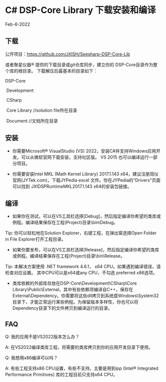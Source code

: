 # C# DSP-Core Library 下载安装和编译

Feb-6-2022

## 下载

公开项目：https://github.com/JXISH/Seesharp-DSP-Core-Lib

或者聚星仪器:registered: 提供的下载目录或git仓库同步，建立你的 DSP-Core目录作为整个库的根目录。 下载解压后最基本的目录如下：

DSP-Core

​	Development

​		CSharp

​			Core Library  //solution file所在目录				

​	Document  //文档所在目录



## 安装

* 你需要Microsoft:registered: VisualStudio (VS) 2022，安装C#并支持Windows应用开发。可以从微软官网下载安装，支持社区版。 VS 2015 也可以编译运行一部分项目。

* 你需要安装Intel MKL (Math Kernel Library) 2017.1.143 x64，建议注册简仪官网(JYTek.com)，下载JYPedia excel 文件。你在JYPedia的“Drivers”页面可以找到 JXIDSPRuntimeMKL2017.1.143 x64的安装包链接。

## 编译

* 如果你在测试，可以在VS工具栏选择[Debug]，然后指定编译你希望的类库或例程。编译结果保存在工程(Project)目录\bin\Debug。

Tip: 你可以轻松地在Solution Explorer，右键工程，在弹出窗选择Open Folder in File Explorer打开工程目录。

* 如果你要发布，可以在VS工具栏选择[Release]，然后指定编译你希望的类库或例程。编译结果保存在工程(Project)目录\bin\Release。

Tip: 本解决方案使用 .NET framework 4.6.1， x64 CPU。如果遇到编译错误，请检查对应设置。 其中CPU可以是x64或any CPU，不勾选 preferred x86选项。

* 类库依赖的外部库存放在DSP-Core\Development\CSharp\Core Library\Public\External，其中有些依赖项编译自C++，保存在External\Dependency。你需要将这些dll拷贝到系统盘Windows\System32目录下，才能正常运行某些例程。为保留版本多样性，你也可以将Dependency目录下的文件拷贝到编译运行的目录。

## FAQ

Q: 我的应用不是VS2022版本怎么办？

A: 在VS2022编译类库工程，将需要的类库拷贝到你的应用开发目录下使用。

Q: 我想用x86编译可以吗？

A: 有些工程支持x86 CPU设置，有些不支持。主要是用到ipp (Intel:registered:   Integrated Performance Primitives) 库的工程目前只支持x64 CPU。